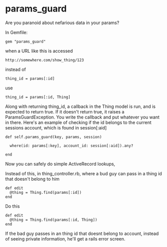 params_guard
============

Are you paranoid about nefarious data in your params?

In Gemfile:

    gem "params_guard"


when a URL like this is accessed

    http://somewhere.com/show_thing/123

instead of

    thing_id = params[:id]

use

    thing_id = params[:id, Thing]


Along with returning thing_id, a callback in the Thing model is run, and is
expected to return true.  If it doesn't return true, it raises a
ParamsGuardException. You write the callback and put whatever you want in
there.  Here's an example of checking if the id belongs to the current sessions
account, which is found in session[:aid] 


    def self.params_guard(key, params, session)

      where(id: params[:key], account_id: session[:aid]).any?

    end


Now you can safely do simple ActiveRecord lookups,

Instead of this, in thing_controller.rb, where a bud guy can pass in a thing id that doesn't
belong to him

    def edit
      @thing = Thing.find(params[:id])
    end

Do this

    def edit
      @thing = Thing.find(params[:id, Thing])
    end

If the bad guy passes in an thing id that doesnt belong to account, instead of seeing
private information, he'll get a rails error screen.
